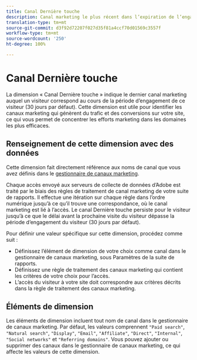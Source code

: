 ```yaml
---
title: Canal Dernière touche
description: Canal marketing le plus récent dans l’expiration de l’engagement du visiteur.
translation-type: tm+mt
source-git-commit: d3f92d72207f027d35f81a4ccf70d01569c3557f
workflow-type: tm+mt
source-wordcount: '250'
ht-degree: 100%

---
```



# Canal Dernière touche

La dimension « Canal Dernière touche » indique le dernier canal marketing auquel un visiteur correspond au cours de la période d’engagement de ce visiteur (30 jours par défaut). Cette dimension est utile pour identifier les canaux marketing qui génèrent du trafic et des conversions sur votre site, ce qui vous permet de concentrer les efforts marketing dans les domaines les plus efficaces.

## Renseignement de cette dimension avec des données

Cette dimension fait directement référence aux noms de canal que vous avez définis dans le [gestionnaire de canaux marketing](/help/admin/admin/marketing-channels-admin.md).

Chaque accès envoyé aux serveurs de collecte de données d’Adobe est traité par le biais des règles de traitement de canal marketing de votre suite de rapports. Il effectue une itération sur chaque règle dans l’ordre numérique jusqu’à ce qu’il trouve une correspondance, où le canal marketing est lié à l’accès. Le canal Dernière touche persiste pour le visiteur jusqu’à ce que le délai avant la prochaine visite du visiteur dépasse la période d’engagement du visiteur (30 jours par défaut).

Pour définir une valeur spécifique sur cette dimension, procédez comme suit :

* Définissez l’élément de dimension de votre choix comme canal dans le gestionnaire de canaux marketing, sous Paramètres de la suite de rapports.
* Définissez une règle de traitement des canaux marketing qui contient les critères de votre choix pour l’accès.
* L’accès du visiteur à votre site doit correspondre aux critères décrits dans la règle de traitement des canaux marketing.

## Éléments de dimension

Les éléments de dimension incluent tout nom de canal dans le gestionnaire de canaux marketing. Par défaut, les valeurs comprennent `"Paid search"`, `"Natural search"`, `"Display"`, `"Email"`, `"Affiliate"`, `"Direct"`, `"Internal"`, `"Social networks"` et `"Referring domains"`. Vous pouvez ajouter ou supprimer des canaux dans le gestionnaire de canaux marketing, ce qui affecte les valeurs de cette dimension.
